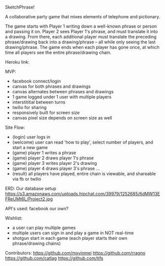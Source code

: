 SketchPhrase!

A collaborative party game that mixes elements of telephone and pictionary.

The game starts with Player 1 writing down a well-known phrase or person and passing it on. Player 2 sees Player 1's phrase, and must translate it into a drawing. From there, each additional player must translate the preceding phrase/drawing back into a drawing/phrase – all while only seeing the last drawing/phrase. The game ends when each player has gone once, at which time all players see the entire phrase/drawing chain.



Heroku link:



MVP:
- facebook connect/login
- canvas for both phrases and drawings
- canvas alternates between phrases and drawings
- 1 game logged under 1 user with multiple players
- interstititial between turns
- twilio for sharing
- responsively built for screen size
- canvas pixel size depends on screen size as well



Site Flow:
- (login) user logs in
- (welcome) user can read 'how to play', select number of players, and start a new game
- (game) player 1 writes a phrase
- (game) player 2 draws player 1's phrase
- (game) player 3 writes player 2's drawing
- (game) player 4 draws player 3's phrase
...
- (result) all players have played, entire chain is viewable, and shareable via fb or twilio 


ERD: 
Our database setup
https://s3.amazonaws.com/uploads.hipchat.com/39979/1252685/6dMW13EFReUMt6L/Project2.jpg

API's used:
facebook
our own?



Wishlist:
- a user can play multiple games
- multiple users can sign in and play a game in NOT real-time
- shotgun start in each game (each player starts their own phrase/drawing chains)



Contributors:
https://github.com/msyinmei
https://github.com/rragno
https://github.com/catlag
https://github.com/tifs
